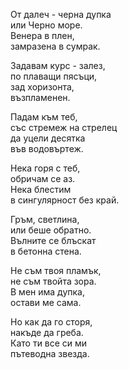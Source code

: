 От далеч - черна дупка<br>
или Черно море.<br>
Венера в плен,<br>
замразена в сумрак.

Задавам курс - залез,<br>
по плаващи пясъци,<br>
зад хоризонта,<br>
възпламенен.

Падам към теб,<br>
със стремеж на стрелец<br>
да уцели десятка<br>
във водовъртеж.<br>

Нека горя с теб,<br>
обричам се аз.<br>
Нека блестим<br>
в сингулярност без край.

Гръм, светлина,<br>
или беше обратно.<br>
Вълните се блъскат<br>
в бетонна стена.

Не съм твоя пламък,<br>
не съм твойта зора.<br>
В мен има дупка,<br>
остави ме сама.

Но как да го сторя,<br>
накъде да греба.<br>
Като ти все си ми<br>
пътеводна звезда.